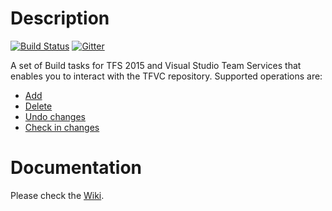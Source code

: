 # Description
[![Build Status](https://jessehouwing.visualstudio.com/DefaultCollection/_apis/public/build/definitions/25755ae1-d9b8-43e3-a7a2-6c964c760d09/22/badge)](https://jessehouwing.visualstudio.com/DefaultCollection/vsts-tfvc-tasks/_build) [![Gitter](https://badges.gitter.im/jessehouwing/vsts-tfvc-tasks.svg)](https://gitter.im/jessehouwing/vsts-tfvc-tasks?utm_source=badge&utm_medium=badge&utm_campaign=pr-badge)

A set of Build tasks for TFS 2015 and Visual Studio Team Services that enables you to interact with the TFVC repository. Supported operations are:

* [Add](https://github.com/jessehouwing/vsts-tfvc-tasks/wiki/Add)
* [Delete](https://github.com/jessehouwing/vsts-tfvc-tasks/wiki/Delete)
* [Undo changes](https://github.com/jessehouwing/vsts-tfvc-tasks/wiki/Undo) 
* [Check in changes](https://github.com/jessehouwing/vsts-tfvc-tasks/wiki/Check-in) 

# Documentation

Please check the [Wiki](https://github.com/jessehouwing/vsts-tfvc-tasks/wiki).
